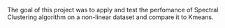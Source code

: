 The goal of this project was to apply and test the perfomance of Spectral Clustering algorithm on a non-linear dataset and compare it to Kmeans.
